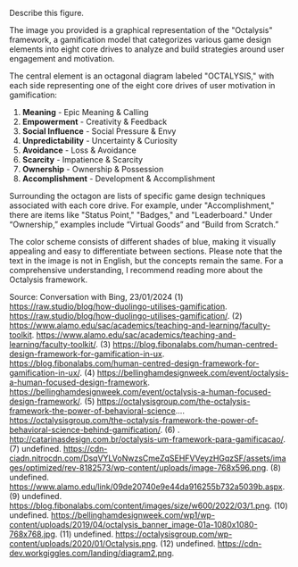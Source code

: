 Describe this figure.

The image you provided is a graphical representation of the "Octalysis" framework, a gamification model that categorizes various game design elements into eight core drives to analyze and build strategies around user engagement and motivation. 

The central element is an octagonal diagram labeled "OCTALYSIS," with each side representing one of the eight core drives of user motivation in gamification:

1. **Meaning** - Epic Meaning & Calling
2. **Empowerment** - Creativity & Feedback
3. **Social Influence** - Social Pressure & Envy
4. **Unpredictability** - Uncertainty & Curiosity
5. **Avoidance** - Loss & Avoidance
6. **Scarcity** - Impatience & Scarcity
7. **Ownership** - Ownership & Possession
8. **Accomplishment** - Development & Accomplishment

Surrounding the octagon are lists of specific game design techniques associated with each core drive. For example, under "Accomplishment," there are items like "Status Point," "Badges," and "Leaderboard." Under “Ownership,” examples include “Virtual Goods” and “Build from Scratch.”

The color scheme consists of different shades of blue, making it visually appealing and easy to differentiate between sections. Please note that the text in the image is not in English, but the concepts remain the same. For a comprehensive understanding, I recommend reading more about the Octalysis framework.

Source: Conversation with Bing, 23/01/2024
(1) https://raw.studio/blog/how-duolingo-utilises-gamification. https://raw.studio/blog/how-duolingo-utilises-gamification/.
(2) https://www.alamo.edu/sac/academics/teaching-and-learning/faculty-toolkit. https://www.alamo.edu/sac/academics/teaching-and-learning/faculty-toolkit/.
(3) https://blog.fibonalabs.com/human-centred-design-framework-for-gamification-in-ux. https://blog.fibonalabs.com/human-centred-design-framework-for-gamification-in-ux/.
(4) https://bellinghamdesignweek.com/event/octalysis-a-human-focused-design-framework. https://bellinghamdesignweek.com/event/octalysis-a-human-focused-design-framework/.
(5) https://octalysisgroup.com/the-octalysis-framework-the-power-of-behavioral-science.... https://octalysisgroup.com/the-octalysis-framework-the-power-of-behavioral-science-behind-gamification/.
(6) . http://catarinasdesign.com.br/octalysis-um-framework-para-gamificacao/.
(7) undefined. https://cdn-ciadn.nitrocdn.com/DsqVYLVoNwzsCmeZqSEHFVVeyzHGqzSF/assets/images/optimized/rev-8182573/wp-content/uploads/image-768x596.png.
(8) undefined. https://www.alamo.edu/link/09de20740e9e44da916255b732a5039b.aspx.
(9) undefined. https://blog.fibonalabs.com/content/images/size/w600/2022/03/1.png.
(10) undefined. https://bellinghamdesignweek.com/wp1/wp-content/uploads/2019/04/octalysis_banner_image-01a-1080x1080-768x768.jpg.
(11) undefined. https://octalysisgroup.com/wp-content/uploads/2020/01/Octalysis.png.
(12) undefined. https://cdn-dev.workgiggles.com/landing/diagram2.png.
